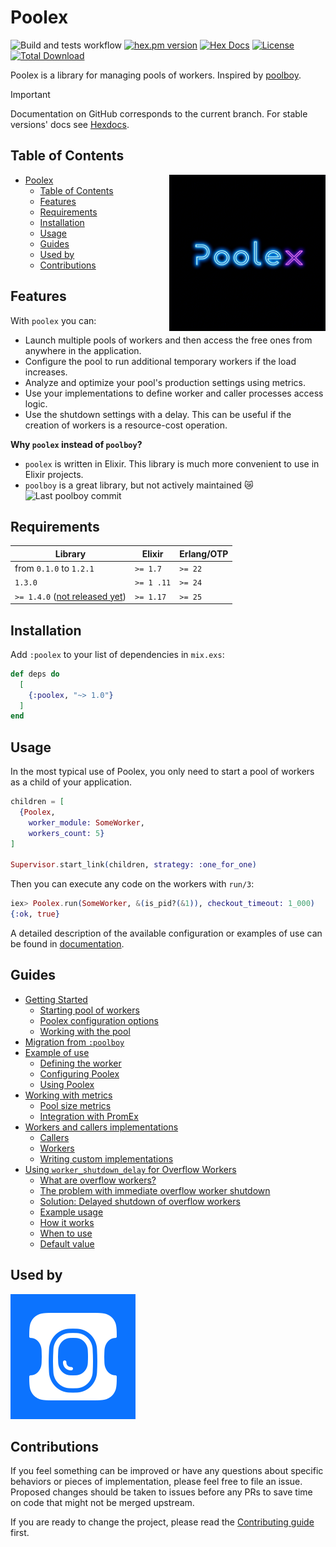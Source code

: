 # Poolex

![Build and tests workflow](https://github.com/general-CbIC/poolex/actions/workflows/ci-tests.yml/badge.svg)
[![hex.pm version](https://img.shields.io/hexpm/v/poolex.svg?style=flat)](https://hex.pm/packages/poolex)
[![Hex Docs](https://img.shields.io/badge/hex-docs-lightgreen.svg?style=flat)](https://hexdocs.pm/poolex/)
[![License](https://img.shields.io/hexpm/l/poolex.svg?style=flat)](https://github.com/general-CbIC/poolex/blob/main/LICENSE)
[![Total Download](https://img.shields.io/hexpm/dt/poolex.svg?style=flat)](https://hex.pm/packages/poolex)

Poolex is a library for managing pools of workers. Inspired by [poolboy](https://github.com/devinus/poolboy).

> [!IMPORTANT]  
> Documentation on GitHub corresponds to the current branch. For stable versions' docs see [Hexdocs](https://hexdocs.pm/poolex/).

## Table of Contents

<img alt="Poolex logo" src="https://raw.githubusercontent.com/general-CbIC/poolex/develop/assets/poolex.png" width="250" height="250" align="right"/>

- [Poolex](#poolex)
  - [Table of Contents](#table-of-contents)
  - [Features](#features)
  - [Requirements](#requirements)
  - [Installation](#installation)
  - [Usage](#usage)
  - [Guides](#guides)
  - [Used by](#used-by)
  - [Contributions](#contributions)

## Features

With `poolex` you can:

- Launch multiple pools of workers and then access the free ones from anywhere in the application.
- Configure the pool to run additional temporary workers if the load increases.
- Analyze and optimize your pool's production settings using metrics.
- Use your implementations to define worker and caller processes access logic.
- Use the shutdown settings with a delay. This can be useful if the creation of workers is a resource-cost operation.

**Why `poolex` instead of `poolboy`?**
  
- `poolex` is written in Elixir. This library is much more convenient to use in Elixir projects.
- `poolboy` is a great library, but not actively maintained :crying_cat_face: ![Last poolboy commit](https://img.shields.io/github/last-commit/devinus/poolboy?style=flat)

## Requirements

| Library                                                  | Elixir     | Erlang/OTP |
|----------------------------------------------------------|------------|------------|
| from `0.1.0` to `1.2.1`                                  | `>= 1.7`   | `>= 22`    |
| `1.3.0`                                                  | `>= 1 .11` | `>= 24`    |
| `>= 1.4.0` ([not released yet](https://github.com/general-CbIC/poolex/blob/develop/CHANGELOG.md#unreleased)) | `>= 1.17`  | `>= 25`    |

## Installation

Add `:poolex` to your list of dependencies in `mix.exs`:

```elixir
def deps do
  [
    {:poolex, "~> 1.0"}
  ]
end
```

## Usage

In the most typical use of Poolex, you only need to start a pool of workers as a child of your application.

```elixir
children = [
  {Poolex,
    worker_module: SomeWorker,
    workers_count: 5}
]

Supervisor.start_link(children, strategy: :one_for_one)
```

Then you can execute any code on the workers with `run/3`:

```elixir
iex> Poolex.run(SomeWorker, &(is_pid?(&1)), checkout_timeout: 1_000)
{:ok, true}
```

A detailed description of the available configuration or examples of use can be found in [documentation](https://hexdocs.pm/poolex/getting-started.html).

## Guides

- [Getting Started](https://hexdocs.pm/poolex/getting-started.html)
  - [Starting pool of workers](https://hexdocs.pm/poolex/getting-started.html#starting-pool-of-workers)
  - [Poolex configuration options](https://hexdocs.pm/poolex/getting-started.html#starting-pool-of-workers)
  - [Working with the pool](https://hexdocs.pm/poolex/getting-started.html#working-with-the-pool)
- [Migration from `:poolboy`](https://hexdocs.pm/poolex/migration-from-poolboy.html)
- [Example of use](https://hexdocs.pm/poolex/example-of-use.html)
  - [Defining the worker](https://hexdocs.pm/poolex/example-of-use.html#defining-the-worker)
  - [Configuring Poolex](https://hexdocs.pm/poolex/example-of-use.html#configuring-poolex)
  - [Using Poolex](https://hexdocs.pm/poolex/example-of-use.html#using-poolex)
- [Working with metrics](https://hexdocs.pm/poolex/pool-metrics.html)
  - [Pool size metrics](https://hexdocs.pm/poolex/pool-metrics.html#pool-size-metrics)
  - [Integration with PromEx](https://hexdocs.pm/poolex/pool-metrics.html#integration-with-promex)
- [Workers and callers implementations](https://hexdocs.pm/poolex/workers-and-callers-implementations.html)
  - [Callers](https://hexdocs.pm/poolex/workers-and-callers-implementations.html#callers)
  - [Workers](https://hexdocs.pm/poolex/workers-and-callers-implementations.html#workers)
  - [Writing custom implementations](https://hexdocs.pm/poolex/workers-and-callers-implementations.html#writing-custom-implementations)
- [Using `worker_shutdown_delay` for Overflow Workers](https://hexdocs.pm/poolex/worker-shutdown-delay.html)
  - [What are overflow workers?](https://hexdocs.pm/poolex/worker-shutdown-delay.html#what-are-overflow-workers)
  - [The problem with immediate overflow worker shutdown](https://hexdocs.pm/poolex/worker-shutdown-delay.html#the-problem-with-immediate-overflow-worker-shutdown)
  - [Solution: Delayed shutdown of overflow workers](https://hexdocs.pm/poolex/worker-shutdown-delay.html#solution-delayed-shutdown-of-overflow-workers)
  - [Example usage](https://hexdocs.pm/poolex/worker-shutdown-delay.html#example-usage)
  - [How it works](https://hexdocs.pm/poolex/worker-shutdown-delay.html#how-it-works)
  - [When to use](https://hexdocs.pm/poolex/worker-shutdown-delay.html#when-to-use)
  - [Default value](https://hexdocs.pm/poolex/worker-shutdown-delay.html#default-value)

## Used by

[![Aviasales](https://raw.githubusercontent.com/general-CbIC/poolex/develop/assets/companies/aviasales_logo.svg)](https://aviasales.tp.st/VlJlf7Ar)

<!-- ## Sponsored by

NOTE: Commented cause I'm not sure if the ads are allowed :shrug:

[![Sponsored by GitAds](https://gitads.dev/v1/ad-serve?source=general-cbic/poolex@github)](https://gitads.dev/v1/ad-track?source=general-cbic/poolex@github) -->

## Contributions

If you feel something can be improved or have any questions about specific behaviors or pieces of implementation, please feel free to file an issue. Proposed changes should be taken to issues before any PRs to save time on code that might not be merged upstream.

If you are ready to change the project, please read the [Contributing guide](docs/CONTRIBUTING.md) first.
